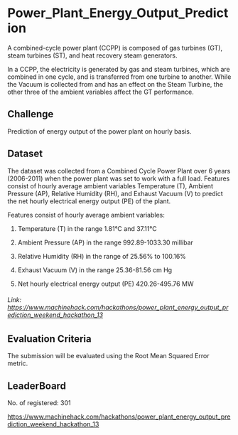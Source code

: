 # Power_Plant_Energy_Output_Prediction
A combined-cycle power plant (CCPP) is composed of gas turbines (GT), steam turbines (ST), and heat recovery steam generators.

In a CCPP, the electricity is generated by gas and steam turbines, which are combined in one cycle, and is transferred from one turbine to another. While the Vacuum is collected from and has an effect on the Steam Turbine, the other three of the ambient variables affect the GT performance.

## Challenge
Prediction of energy output of the power plant on hourly basis.

## Dataset
The dataset was collected from a Combined Cycle Power Plant over 6 years (2006-2011) when the power plant was set to work with a full load. Features consist of hourly average ambient variables Temperature (T), Ambient Pressure (AP), Relative Humidity (RH), and Exhaust Vacuum (V) to predict the net hourly electrical energy output (PE) of the plant.

Features consist of hourly average ambient variables:

1. Temperature (T) in the range 1.81°C and 37.11°C

2. Ambient Pressure (AP) in the range 992.89-1033.30 millibar

3. Relative Humidity (RH) in the range of 25.56% to 100.16%

4. Exhaust Vacuum (V) in the range 25.36-81.56 cm Hg

5. Net hourly electrical energy output (PE) 420.26-495.76 MW
###### Link: https://www.machinehack.com/hackathons/power_plant_energy_output_prediction_weekend_hackathon_13

## Evaluation Criteria
The submission will be evaluated using the Root Mean Squared Error metric. 

## LeaderBoard
No. of registered: 301

https://www.machinehack.com/hackathons/power_plant_energy_output_prediction_weekend_hackathon_13
